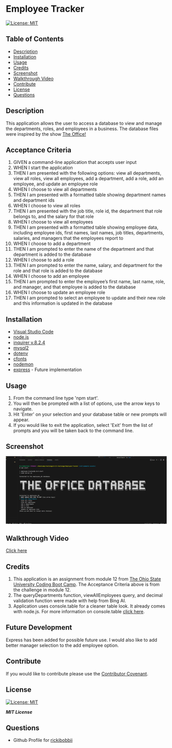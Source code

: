# Employee Tracker

[![License: MIT](https://img.shields.io/badge/License-MIT-yellow.svg)](https://opensource.org/licenses/MIT)   

## Table of Contents

- [Description](#description)
- [Installation](#installation)
- [Usage](#usage)
- [Credits](#credits)
- [Screenshot](#screenshot)
- [Walkthrough Video](#walkthrough-video)
- [Contribute](#contribute)
- [License](#license)
- [Questions](#questions)

## Description

This application allows the user to access a database to view and manage the departments, roles, and employees in a business. The database files were inspired by the show [The Office!](https://www.peacocktv.com/stream-tv/the-office)

## Acceptance Criteria

1. GIVEN a command-line application that accepts user input
2. WHEN I start the application
3. THEN I am presented with the following options: view all departments, view all roles, view all employees, add a   department, add a role, add an employee, and update an employee role
4. WHEN I choose to view all departments
5. THEN I am presented with a formatted table showing department names and department ids
6. WHEN I choose to view all roles
7. THEN I am presented with the job title, role id, the department that role belongs to, and the salary for that role
8. WHEN I choose to view all employees
9. THEN I am presented with a formatted table showing employee data, including employee ids, first names, last names, job titles, departments, salaries, and managers that the employees report to
10. WHEN I choose to add a department
11. THEN I am prompted to enter the name of the department and that department is added to the database
12. WHEN I choose to add a role
13. THEN I am prompted to enter the name, salary, and department for the role and that role is added to the database
14. WHEN I choose to add an employee
15. THEN I am prompted to enter the employee’s first name, last name, role, and manager, and that employee is added to the database
16. WHEN I choose to update an employee role
17. THEN I am prompted to select an employee to update and their new role and this information is updated in the database 

## Installation
 - [Visual Studio Code](https://code.visualstudio.com/)
 - [node.js](https://nodejs.org/en)
 - [inquirer  v.8.2.4](https://www.npmjs.com/package/inquirer/v/8.2.4)
 - [mysql2](https://www.npmjs.com/package/mysql2)
 - [dotenv](https://www.npmjs.com/package/dotenv)
 - [cfonts](https://www.npmjs.com/package/cfonts/v/3.2.0)
 - [nodemon](https://www.npmjs.com/package/nodemon)
 - [express](https://www.npmjs.com/package/express) - Future implementation
       

## Usage

1. From the command line type 'npm start'.
2. You will then be prompted with a list of options, use the arrow keys to navigate.
3. Hit 'Enter' on your selection and your database table or new prompts will appear.
4. If you would like to exit the application, select 'Exit' from the list of prompts and you will be taken back to the command line.


## Screenshot

![](./assets/employee-tracker-screenshot.png)

## Walkthrough Video

[Click here](https://drive.google.com/file/d/1ugPf59JHwb14FwSc61juajd7U-MsCo3p/view)

## Credits

 1. This application is an assignment from module 12 from [The Ohio State University Coding Boot Camp](https://eng-bootcamps.osu.edu/).  The Acceptance Criteria above is from the challenge in module 12.
 2. The queryDepartments function, viewAllEmployees query, and decimal validation function were made with help from Bing AI.
 3. Application uses console.table for a cleaner table look.  It already comes with node.js.  For more information on console.table [click here](https://www.w3schools.com/jsref/met_console_table.asp).

## Future Development

Express has been added for possible future use.  I would also like to add better manager selection to the add employee option.

## Contribute 

If you would like to contribute please use the [Contributor Covenant](https://www.contributor-covenant.org/).



## License

[![License: MIT](https://img.shields.io/badge/License-MIT-yellow.svg)](https://opensource.org/licenses/MIT)   

***MIT License***

## Questions

 - Github Profile for [rickibobbii](https://github.com/rickibobbii)
